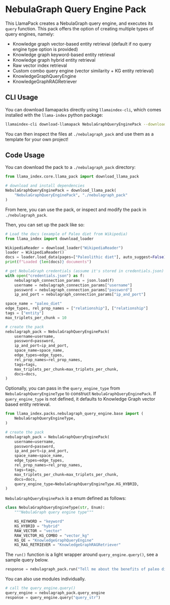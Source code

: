 # NebulaGraph Query Engine Pack

This LlamaPack creates a NebulaGraph query engine, and executes its `query` function. This pack offers the option of creating multiple types of query engines, namely:

- Knowledge graph vector-based entity retrieval (default if no query engine type option is provided)
- Knowledge graph keyword-based entity retrieval
- Knowledge graph hybrid entity retrieval
- Raw vector index retrieval
- Custom combo query engine (vector similarity + KG entity retrieval)
- KnowledgeGraphQueryEngine
- KnowledgeGraphRAGRetriever

## CLI Usage

You can download llamapacks directly using `llamaindex-cli`, which comes installed with the `llama-index` python package:

```bash
llamaindex-cli download-llamapack NebulaGraphQueryEnginePack --download-dir ./nebulagraph_pack
```

You can then inspect the files at `./nebulagraph_pack` and use them as a template for your own project!

## Code Usage

You can download the pack to a `./nebulagraph_pack` directory:

```python
from llama_index.core.llama_pack import download_llama_pack

# download and install dependencies
NebulaGraphQueryEnginePack = download_llama_pack(
    "NebulaGraphQueryEnginePack", "./nebulagraph_pack"
)
```

From here, you can use the pack, or inspect and modify the pack in `./nebulagraph_pack`.

Then, you can set up the pack like so:

```python
# Load the docs (example of Paleo diet from Wikipedia)
from llama_index import download_loader

WikipediaReader = download_loader("WikipediaReader")
loader = WikipediaReader()
docs = loader.load_data(pages=["Paleolithic diet"], auto_suggest=False)
print(f"Loaded {len(docs)} documents")

# get NebulaGraph credentials (assume it's stored in credentials.json)
with open("credentials.json") as f:
    nebulagraph_connection_params = json.load(f)
    username = nebulagraph_connection_params["username"]
    password = nebulagraph_connection_params["password"]
    ip_and_port = nebulagraph_connection_params["ip_and_port"]

space_name = "paleo_diet"
edge_types, rel_prop_names = ["relationship"], ["relationship"]
tags = ["entity"]
max_triplets_per_chunk = 10

# create the pack
nebulagraph_pack = NebulaGraphQueryEnginePack(
    username=username,
    password=password,
    ip_and_port=ip_and_port,
    space_name=space_name,
    edge_types=edge_types,
    rel_prop_names=rel_prop_names,
    tags=tags,
    max_triplets_per_chunk=max_triplets_per_chunk,
    docs=docs,
)
```

Optionally, you can pass in the `query_engine_type` from `NebulaGraphQueryEngineType` to construct `NebulaGraphQueryEnginePack`. If `query_engine_type` is not defined, it defaults to Knowledge Graph vector based entity retrieval.

```python
from llama_index.packs.nebulagraph_query_engine.base import (
    NebulaGraphQueryEngineType,
)

# create the pack
nebulagraph_pack = NebulaGraphQueryEnginePack(
    username=username,
    password=password,
    ip_and_port=ip_and_port,
    space_name=space_name,
    edge_types=edge_types,
    rel_prop_names=rel_prop_names,
    tags=tags,
    max_triplets_per_chunk=max_triplets_per_chunk,
    docs=docs,
    query_engine_type=NebulaGraphQueryEngineType.KG_HYBRID,
)
```

`NebulaGraphQueryEnginePack` is a enum defined as follows:

```python
class NebulaGraphQueryEngineType(str, Enum):
    """NebulaGraph query engine type"""

    KG_KEYWORD = "keyword"
    KG_HYBRID = "hybrid"
    RAW_VECTOR = "vector"
    RAW_VECTOR_KG_COMBO = "vector_kg"
    KG_QE = "KnowledgeGraphQueryEngine"
    KG_RAG_RETRIEVER = "KnowledgeGraphRAGRetriever"
```

The `run()` function is a light wrapper around `query_engine.query()`, see a sample query below.

```python
response = nebulagraph_pack.run("Tell me about the benefits of paleo diet.")
```

You can also use modules individually.

```python
# call the query_engine.query()
query_engine = nebulagraph_pack.query_engine
response = query_engine.query("query_str")
```
